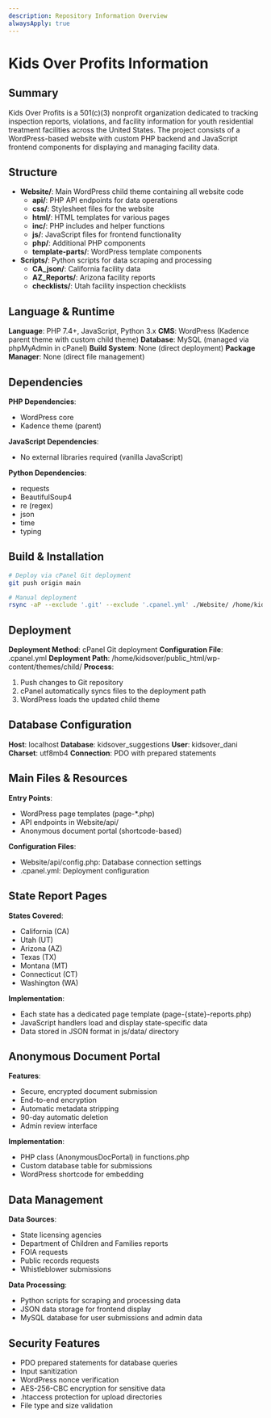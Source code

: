 ```yaml
---
description: Repository Information Overview
alwaysApply: true
---
```


# Kids Over Profits Information

## Summary
Kids Over Profits is a 501(c)(3) nonprofit organization dedicated to tracking inspection reports, violations, and facility information for youth residential treatment facilities across the United States. The project consists of a WordPress-based website with custom PHP backend and JavaScript frontend components for displaying and managing facility data.

## Structure
- **Website/**: Main WordPress child theme containing all website code
  - **api/**: PHP API endpoints for data operations
  - **css/**: Stylesheet files for the website
  - **html/**: HTML templates for various pages
  - **inc/**: PHP includes and helper functions
  - **js/**: JavaScript files for frontend functionality
  - **php/**: Additional PHP components
  - **template-parts/**: WordPress template components
- **Scripts/**: Python scripts for data scraping and processing
  - **CA_json/**: California facility data
  - **AZ_Reports/**: Arizona facility reports
  - **checklists/**: Utah facility inspection checklists

## Language & Runtime
**Language**: PHP 7.4+, JavaScript, Python 3.x
**CMS**: WordPress (Kadence parent theme with custom child theme)
**Database**: MySQL (managed via phpMyAdmin in cPanel)
**Build System**: None (direct deployment)
**Package Manager**: None (direct file management)

## Dependencies
**PHP Dependencies**:
- WordPress core
- Kadence theme (parent)

**JavaScript Dependencies**:
- No external libraries required (vanilla JavaScript)

**Python Dependencies**:
- requests
- BeautifulSoup4
- re (regex)
- json
- time
- typing

## Build & Installation
```bash
# Deploy via cPanel Git deployment
git push origin main

# Manual deployment
rsync -aP --exclude '.git' --exclude '.cpanel.yml' ./Website/ /home/kidsover/public_html/wp-content/themes/child/
```

## Deployment
**Deployment Method**: cPanel Git deployment
**Configuration File**: .cpanel.yml
**Deployment Path**: /home/kidsover/public_html/wp-content/themes/child/
**Process**:
1. Push changes to Git repository
2. cPanel automatically syncs files to the deployment path
3. WordPress loads the updated child theme

## Database Configuration
**Host**: localhost
**Database**: kidsover_suggestions
**User**: kidsover_dani
**Charset**: utf8mb4
**Connection**: PDO with prepared statements

## Main Files & Resources
**Entry Points**:
- WordPress page templates (page-*.php)
- API endpoints in Website/api/
- Anonymous document portal (shortcode-based)

**Configuration Files**:
- Website/api/config.php: Database connection settings
- .cpanel.yml: Deployment configuration

## State Report Pages
**States Covered**:
- California (CA)
- Utah (UT)
- Arizona (AZ)
- Texas (TX)
- Montana (MT)
- Connecticut (CT)
- Washington (WA)

**Implementation**:
- Each state has a dedicated page template (page-{state}-reports.php)
- JavaScript handlers load and display state-specific data
- Data stored in JSON format in js/data/ directory

## Anonymous Document Portal
**Features**:
- Secure, encrypted document submission
- End-to-end encryption
- Automatic metadata stripping
- 90-day automatic deletion
- Admin review interface

**Implementation**:
- PHP class (AnonymousDocPortal) in functions.php
- Custom database table for submissions
- WordPress shortcode for embedding

## Data Management
**Data Sources**:
- State licensing agencies
- Department of Children and Families reports
- FOIA requests
- Public records requests
- Whistleblower submissions

**Data Processing**:
- Python scripts for scraping and processing data
- JSON data storage for frontend display
- MySQL database for user submissions and admin data

## Security Features
- PDO prepared statements for database queries
- Input sanitization
- WordPress nonce verification
- AES-256-CBC encryption for sensitive data
- .htaccess protection for upload directories
- File type and size validation